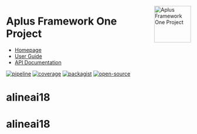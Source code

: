 <a href="https://gitlab.com/aplus-framework/projects/one"><img src="https://gitlab.com/aplus-framework/projects/one/-/raw/master/guide/image.png" alt="Aplus Framework One Project" align="right" width="100"></a>

# Aplus Framework One Project

- [Homepage](https://aplus-framework.com/packages/one)
- [User Guide](https://docs.aplus-framework.com/guides/projects/one/index.html)
- [API Documentation](https://docs.aplus-framework.com/packages/one.html)

[![pipeline](https://gitlab.com/aplus-framework/projects/one/badges/master/pipeline.svg)](https://gitlab.com/aplus-framework/projects/one/-/pipelines?scope=branches)
[![coverage](https://gitlab.com/aplus-framework/projects/one/badges/master/coverage.svg?job=test:php)](https://aplus-framework.gitlab.io/projects/one/coverage/)
[![packagist](https://img.shields.io/packagist/v/aplus/one)](https://packagist.org/packages/aplus/one)
[![open-source](https://img.shields.io/badge/open--source-sponsor-magenta)](https://aplus-framework.com/sponsor)
# alineai18
# alineai18
